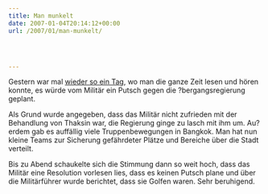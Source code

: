 ```yaml
---
title: Man munkelt
date: 2007-01-04T20:14:12+00:00
url: /2007/01/man-munkelt/




---
```

Gestern war mal [wieder so ein Tag][1], wo man die ganze Zeit lesen und hören konnte, es würde vom Militär ein Putsch gegen die ?bergangsregierung geplant.

Als Grund wurde angegeben, dass das Militär nicht zufrieden mit der Behandlung von Thaksin war, die Regierung ginge zu lasch mit ihm um. Au?erdem gab es auffällig viele Truppenbewegungen in Bangkok. Man hat nun kleine Teams zur Sicherung gefährdeter Plätze und Bereiche über die Stadt verteilt.

Bis zu Abend schaukelte sich die Stimmung dann so weit hoch, dass das Militär eine Resolution vorlesen lies, dass es keinen Putsch plane und über die Militärführer wurde berichtet, dass sie Golfen waren. Sehr beruhigend.

 [1]: http://www.nationmultimedia.com/2007/01/04/headlines/headlines_30023292.php

